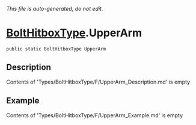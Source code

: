 *This file is auto-generated, do not edit.*

# [BoltHitboxType](Types/BoltHitboxType.md).UpperArm
`public static BoltHitboxType UpperArm`
## Description
Contents of 'Types/BoltHitboxType/F/UpperArm_Description.md' is empty
## Example
Contents of 'Types/BoltHitboxType/F/UpperArm_Example.md' is empty
